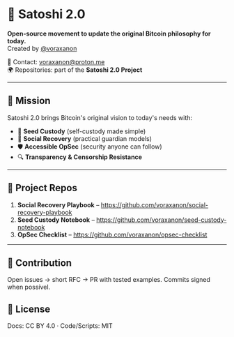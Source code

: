 ﻿# 🚀 Satoshi 2.0

**Open-source movement to update the original Bitcoin philosophy for today.**  
Created by [@voraxanon](https://github.com/voraxanon)  

📧 Contact: [voraxanon@proton.me](mailto:voraxanon@proton.me)  
🌍 Repositories: part of the **Satoshi 2.0 Project**  

---

## 🔹 Mission
Satoshi 2.0 brings Bitcoin's original vision to today's needs with:
- 🔑 **Seed Custody** (self-custody made simple)
- 🤝 **Social Recovery** (practical guardian models)
- 🛡 **Accessible OpSec** (security anyone can follow)
- 🔍 **Transparency & Censorship Resistance**

---

## 📂 Project Repos
1. **Social Recovery Playbook** – https://github.com/voraxanon/social-recovery-playbook  
2. **Seed Custody Notebook** – https://github.com/voraxanon/seed-custody-notebook  
3. **OpSec Checklist** – https://github.com/voraxanon/opsec-checklist  

---

## 📝 Contribution
Open issues → short RFC → PR with tested examples. Commits signed when possível.

## 📢 License
Docs: CC BY 4.0 · Code/Scripts: MIT
